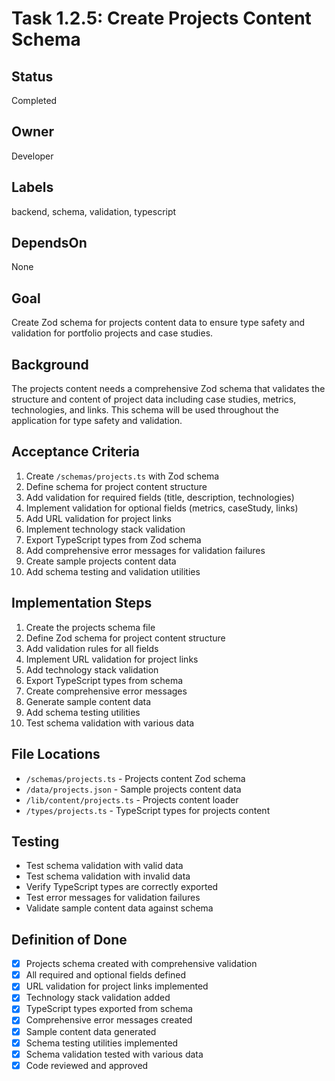 # Task 1.2.5: Create Projects Content Schema

## Status
Completed

## Owner
Developer

## Labels
backend, schema, validation, typescript

## DependsOn
None

## Goal
Create Zod schema for projects content data to ensure type safety and validation for portfolio projects and case studies.

## Background
The projects content needs a comprehensive Zod schema that validates the structure and content of project data including case studies, metrics, technologies, and links. This schema will be used throughout the application for type safety and validation.

## Acceptance Criteria
1. Create `/schemas/projects.ts` with Zod schema
2. Define schema for project content structure
3. Add validation for required fields (title, description, technologies)
4. Implement validation for optional fields (metrics, caseStudy, links)
5. Add URL validation for project links
6. Implement technology stack validation
7. Export TypeScript types from Zod schema
8. Add comprehensive error messages for validation failures
9. Create sample projects content data
10. Add schema testing and validation utilities

## Implementation Steps
1. Create the projects schema file
2. Define Zod schema for project content structure
3. Add validation rules for all fields
4. Implement URL validation for project links
5. Add technology stack validation
6. Export TypeScript types from schema
7. Create comprehensive error messages
8. Generate sample content data
9. Add schema testing utilities
10. Test schema validation with various data

## File Locations
- `/schemas/projects.ts` - Projects content Zod schema
- `/data/projects.json` - Sample projects content data
- `/lib/content/projects.ts` - Projects content loader
- `/types/projects.ts` - TypeScript types for projects content

## Testing
- Test schema validation with valid data
- Test schema validation with invalid data
- Verify TypeScript types are correctly exported
- Test error messages for validation failures
- Validate sample content data against schema

## Definition of Done
- [x] Projects schema created with comprehensive validation
- [x] All required and optional fields defined
- [x] URL validation for project links implemented
- [x] Technology stack validation added
- [x] TypeScript types exported from schema
- [x] Comprehensive error messages created
- [x] Sample content data generated
- [x] Schema testing utilities implemented
- [x] Schema validation tested with various data
- [x] Code reviewed and approved 